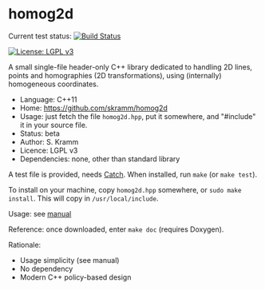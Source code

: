 # homog2d

Current test status:
[![Build Status](https://travis-ci.com/skramm/homog2d.svg?branch=master)](https://travis-ci.com/skramm/homog2d)

[![License: LGPL v3](https://img.shields.io/badge/License-LGPL%20v3-blue.svg)](https://www.gnu.org/licenses/lgpl-3.0)

A small single-file header-only C++ library dedicated to
handling 2D lines, points and homographies (2D transformations),
using (internally) homogeneous coordinates.

- Language: C++11
- Home: https://github.com/skramm/homog2d
- Usage: just fetch the file `homog2d.hpp`, put it somewhere, and "#include" it in your source file.
- Status: beta
- Author: S. Kramm
- Licence: LGPL v3
- Dependencies: none, other than standard library

A test file is provided, needs [Catch](https://github.com/catchorg/Catch2).
When installed, run `make` (or `make test`).

To install on your machine, copy `homog2d.hpp` somewhere, or `sudo make install`.
This will copy in `/usr/local/include`.

Usage: see [manual](manual.md)

Reference: once downloaded, enter `make doc` (requires Doxygen).

Rationale:
- Usage simplicity (see manual)
- No dependency
- Modern C++ policy-based design


